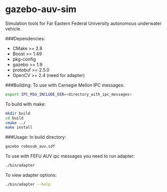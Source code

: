 gazebo-auv-sim
==============

Simulation tools for Far Eastern Federal University autonomous underwater vehicle.


###Dependencies:
+ CMake >= 2.8
+ Boost >= 1.49
+ pkg-config
+ gazebo >= 1.9
+ protobuf >= 2.5.0
+ OpenCV >= 2.4 (need for adapter)
 
###Building:
To use with Carnegie Mellon IPC messages:
```bash
export IPC_MSG_INCLUDE_DIR=<directory_with_ipc_messages> 
```

To build with make:
```bash
mkdir build
cd build
cmake ../ 
make install
``` 

###Usage:
In build directory:
```bash
gazebo robosub_auv.sdf
```

To use with FEFU AUV ipc messages you need to run adapter:
```bash
./bin/adapter
```

To view adapter options:
```bash
./bin/adapter --help
```

